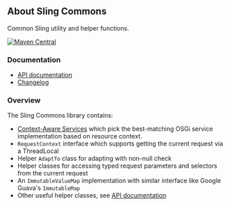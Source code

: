 ## About Sling Commons

Common Sling utility and helper functions.

[![Maven Central](https://maven-badges.herokuapp.com/maven-central/io.wcm/io.wcm.sling.commons/badge.svg)](https://maven-badges.herokuapp.com/maven-central/io.wcm/io.wcm.sling.commons)


### Documentation

* [API documentation][apidocs]
* [Changelog][changelog]


### Overview

The Sling Commons library contains:

* [Context-Aware Services][caservice] which pick the best-matching OSGi service implementation based on resource context.
* `RequestContext` interface which supports getting the current request via a ThreadLocal
* Helper `AdaptTo` class for adapting with non-null check
* Helper classes for accessing typed request parameters and selectors from the current request
* An `ImmutableValueMap` implementation with similar interface like Google Guava's `ImmutableMap`
* Other useful helper classes, see [API documentation][apidocs]


[apidocs]: apidocs/
[changelog]: changes-report.html
[caservice]: context-aware-services.html

